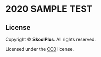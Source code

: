 # 2020 SAMPLE TEST

## License
Copyright &copy; **SkoolPlus**. All rights reserved.

Licensed under the [CC0](LICENSE) license.